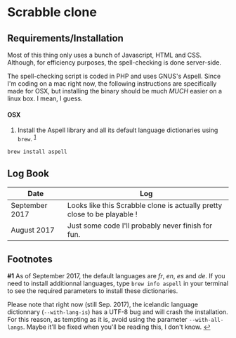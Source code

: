 # Scrabble clone


## Requirements/Installation

Most of this thing only uses a bunch of Javascript, HTML and CSS. Although, for efficiency purposes, the spell-checking is done server-side.

The spell-checking script is coded in PHP and uses GNUS's Aspell. Since I'm coding on a mac right now, the following instructions are specifically made for OSX, but installing the binary should be much *MUCH* easier on a linux box. I mean, I guess.



#### OSX

1) Install the Aspell library and all its default language dictionaries using `brew`. <sup><a id="osx_aspell_install_ref" href="#osx_aspell_install_note">1</a></sup>
```bash
brew install aspell
```




## Log Book 

Date 			| Log
----------------|------------------------
September 2017 	| Looks like this Scrabble clone is actually pretty close to be playable !
August 2017		| Just some code I'll probably never finish for fun.




## Footnotes

**<a id="osx_aspell_install_note">#1</a>** As of September 2017, the default languages are *fr*, *en*, *es* and *de*. If you need to install additionnal languages, type `brew info aspell` in your terminal to see the required parameters to install these dictionaries. 

Please note that right now (still Sep. 2017), the icelandic language dictionnary (`--with-lang-is`) has a UTF-8 bug and will crash the installation. For this reason, as tempting as it is, avoid using the parameter `--with-all-langs`. Maybe it'll be fixed when you'll be reading this, I don't know. <a href="#osx_aspell_install_ref">↩</a>